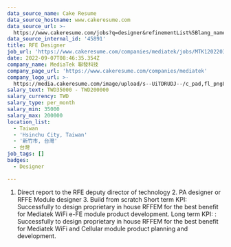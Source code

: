 ```yaml
---
data_source_name: Cake Resume
data_source_hostname: www.cakeresume.com
data_source_url: >-
  https://www.cakeresume.com/jobs?q=designer&refinementList%5Blang_name%5D%5B0%5D=English&refinementList%5Bsalary_type%5D=per_year
data_source_internal_id: '45891'
title: RFE Designer
job_url: 'https://www.cakeresume.com/companies/mediatek/jobs/MTK120220330007'
date: 2022-09-07T08:46:35.354Z
company_name: MediaTek 聯發科技
company_page_url: 'https://www.cakeresume.com/companies/mediatek'
company_logo_url: >-
  https://media.cakeresume.com/image/upload/s--UiTDRUDJ--/c_pad,fl_png8,h_200,w_200/v1628839429/l2kc5cahpfrd0qmuybsb.png
salary_text: TWD35000 - TWD200000
salary_currency: TWD
salary_type: per_month
salary_min: 35000
salary_max: 200000
location_list:
  - Taiwan
  - 'Hsinchu City, Taiwan'
  - '新竹市, 台灣'
  - 台灣
job_tags: []
badges:
  - Designer

---
```


1. Direct report to the RFE deputy director of technology 2. PA designer or RFFE Module designer 3. Build from scratch Short term KPI: Successfully to design proprietary in house RFFEM for the best benefit for Mediatek WiFi e-FE module product development. Long term KPI: : Successfully to design proprietary in house RFFEM for the best benefit for Mediatek WiFi and Cellular module product planning and development.